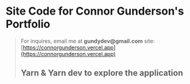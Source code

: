 # Site Code for Connor Gunderson's Portfolio

> For inquires, email me at __gundydev@gmail.com__
> site: [https://connorgunderson.vercel.app](https://connorgunderson.vercel.app)
>
> ## Yarn & Yarn dev to explore the application
